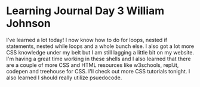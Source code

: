 # Learning Journal Day 3 William Johnson
I've learned a lot today! I now know how to do for loops, nested if statements, nested while loops and a whole bunch else. I also got a lot more CSS knowledge under my belt but I am still lagging a little bit on my website. I'm having a great time working in these shells and I also learned that there are a couple of more CSS and HTML resources like w3schools, repl.it, codepen and treehouse for CSS. I'll check out more CSS tutorials tonight. I also learned I should really utilize psuedocode.
